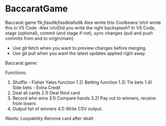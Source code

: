 # BaccaratGame
 Baccarat game
flk;jfasdlkjfasdklafsdlk
Alex wrote this
Coolbeans
\n\nI wrote this in VS Code -Alex
\n\nDid you write the right backsplash?
In VS Code, stage (optional), commit (and stage if not), sync changes (pull and push commits from and to origin/main)


- Use git fetch when you want to preview changes before merging.
- Use git pull when you want the latest updates applied right away.


Baccarat game:

Functions:

1) Shuffle - Fisher Yates function
1.2) Betting function
1.3) Tie bets
1.4) Side bets - Extra Credit
2) Deal all cards
2.1) Deal third card
3) Record who wins
3.1) Compare hands
3.2) Pay out to winners, receive from losers
4) Output list of winners
4.1) Write CSV output.

Wants:
Loopability
Remove card after dealt

